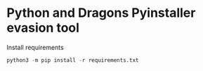 # Python and Dragons Pyinstaller evasion tool


Install requirements

```python
python3 -m pip install -r requirements.txt
```
